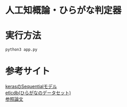 # 人工知概論・ひらがな判定器

# 実行方法

```
python3 app.py
```

# 参考サイト
[kerasのSequentialモデル](https://keras.io/ja/getting-started/sequential-model-guide/)  
[etlcdb(ひらがなのデータセット)](http://etlcdb.db.aist.go.jp/?lang=ja)  
[参照論文](https://pdfs.semanticscholar.org/f3ee/6bfaec669a2c8d087e2f11fa48aa7b45d6ea.pdf?_ga=2.15362358.1247571733.1589733184-821604392.1589733184)  